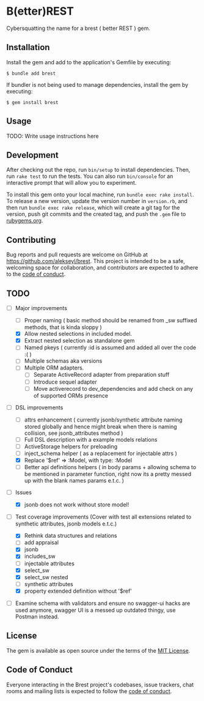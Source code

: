 # B(etter)REST
Сybersquatting the name for a brest ( better REST ) gem.

## Installation

Install the gem and add to the application's Gemfile by executing:

    $ bundle add brest

If bundler is not being used to manage dependencies, install the gem by executing:

    $ gem install brest

## Usage

TODO: Write usage instructions here

## Development

After checking out the repo, run `bin/setup` to install dependencies. Then, run `rake test` to run the tests. You can also run `bin/console` for an interactive prompt that will allow you to experiment.

To install this gem onto your local machine, run `bundle exec rake install`. To release a new version, update the version number in `version.rb`, and then run `bundle exec rake release`, which will create a git tag for the version, push git commits and the created tag, and push the `.gem` file to [rubygems.org](https://rubygems.org).

## Contributing

Bug reports and pull requests are welcome on GitHub at https://github.com/alekseyl/brest. This project is intended to be a safe, welcoming space for collaboration, and contributors are expected to adhere to the [code of conduct](https://github.com/alekseyl/brest/blob/master/CODE_OF_CONDUCT.md).

## TODO

- [ ] Major improvements
  - [ ] Proper naming ( basic method should be renamed from _sw suffixed methods, that is kinda sloppy )
  - [x] Allow nested selections in included model.
  - [x] Extract nested selection as standalone gem
  - [ ] Named pkeys ( currently :id is assumed and added all over the code :( ) 
  - [ ] Multiple schemas aka versions
  - [ ] Multiple ORM adapters.
    - [ ] Separate ActiveRecord adapter from preparation stuff
    - [ ] Introduce sequel adapter
    - [ ] Move activerecord to dev_dependencies and add check on any of supported ORMs presence
- [ ] DSL improvements
  - [ ] attrs enhancement ( currently jsonb/synthetic attribute naming stored 
          globally and hence might break when there is naming collision, see jsonb_attributes method ) 
  - [ ] Full DSL description with a example models relations
  - [ ] ActiveStorage helpers for preloading
  - [ ] inject_schema helper ( as a replacement for injectable attrs )
  - [x] Replace '$ref' => :Model, with type: :Model
  - [ ] Better api definitions helpers ( in body params + allowing schema to be mentioned in parameter function, 
        right now its a pretty messed up with the blank names params e.t.c. )
- [ ] Issues
  - [x] jsonb does not work without store model!
- [ ] Test coverage improvements (Cover with test all extensions related to synthetic attributes, jsonb models e.t.c.)
  - [x] Rethink data structures and relations
  - [ ] add appraisal
  - [x] jsonb
  - [x] includes_sw
  - [ ] injectable attributes
  - [x] select_sw
  - [x] select_sw nested
  - [ ] synthetic attributes
  - [x] property extended definition without '$ref'
- [ ] Examine schema with validators and ensure no swagger-ui hacks are used anymore, swagger UI is a messed up outdated thingy, use Postman instead.


## License

The gem is available as open source under the terms of the [MIT License](https://opensource.org/licenses/MIT).

## Code of Conduct

Everyone interacting in the Brest project's codebases, issue trackers, chat rooms and mailing lists is expected to follow the [code of conduct](https://github.com/alekseyl/brest/blob/master/CODE_OF_CONDUCT.md).
